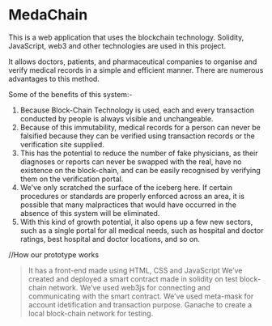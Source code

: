 # MedaChain

This is a web application that uses the blockchain technology. Solidity, JavaScript, web3 and other technologies are used in this project.

It allows doctors, patients, and pharmaceutical companies to organise and verify medical records in a simple and efficient manner. There are numerous advantages to this method.

Some of the benefits of this system:-

1. Because Block-Chain Technology is used, each and every transaction conducted by people is always visible and unchangeable.
2. Because of this immutability, medical records for a person can never be falsified because they can be verified using transaction records or the verification site supplied.
3. This has the potential to reduce the number of fake physicians, as their diagnoses or reports can never be swapped with the real, have no existence on the block-chain, and can be easily recognised by verifying them on the verification portal.
4. We've only scratched the surface of the iceberg here. If certain procedures or standards are properly enforced across an area, it is possible that many malpractices that would have occurred in the absence of this system will be eliminated.
5. With this kind of growth potential, it also opens up a few new sectors, such as a single portal for all medical needs, such as hospital and doctor ratings, best hospital and doctor locations, and so on.

//How our prototype works

> It has a front-end made using HTML, CSS and JavaScript
> We’ve created and deployed a smart contract made in solidity on test block-chain network.
> We’ve used web3js for connecting and communicating with the smart contract.
> We’ve used meta-mask for account idetification and transaction purpose.
> Ganache to create a local block-chain network for testing.
